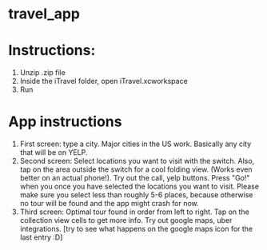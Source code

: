 # travel_app

# Instructions:
1. Unzip .zip file
2. Inside the iTravel folder, open iTravel.xcworkspace
3. Run


# App instructions
1. First screen: type a city. Major cities in the US work. Basically any city that will be on YELP.
2. Second screen: Select locations you want to visit with the switch. Also, tap on the area outside the switch for a cool folding view. (Works even better on an actual phone!). Try out the call, yelp buttons. Press "Go!" when you once you have selected the locations you want to visit. Please make sure you select less than roughly 5-6 places, because otherwise no tour will be found and the app might crash for now.
3. Third screen: Optimal tour found in order from left to right. Tap on the collection view cells to get more info. Try out google maps, uber integrations. [try to see what happens on the google maps icon for the last entry :D]

